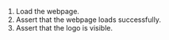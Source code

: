 1. Load the webpage.
2. Assert that the webpage loads successfully.
3. Assert that the logo is visible.